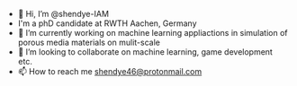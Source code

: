 - 👋 Hi, I’m @shendye-IAM
- I'm a phD candidate at RWTH Aachen, Germany
- 🌱 I’m currently working on machine learning appliactions in simulation of porous media materials on mulit-scale
- 💞️ I’m looking to collaborate on machine learning, game development etc.
- 📫 How to reach me shendye46@protonmail.com

<!---
shendye-IAM/shendye-IAM is a ✨ special ✨ repository because its `README.md` (this file) appears on your GitHub profile.
You can click the Preview link to take a look at your changes.
--->
